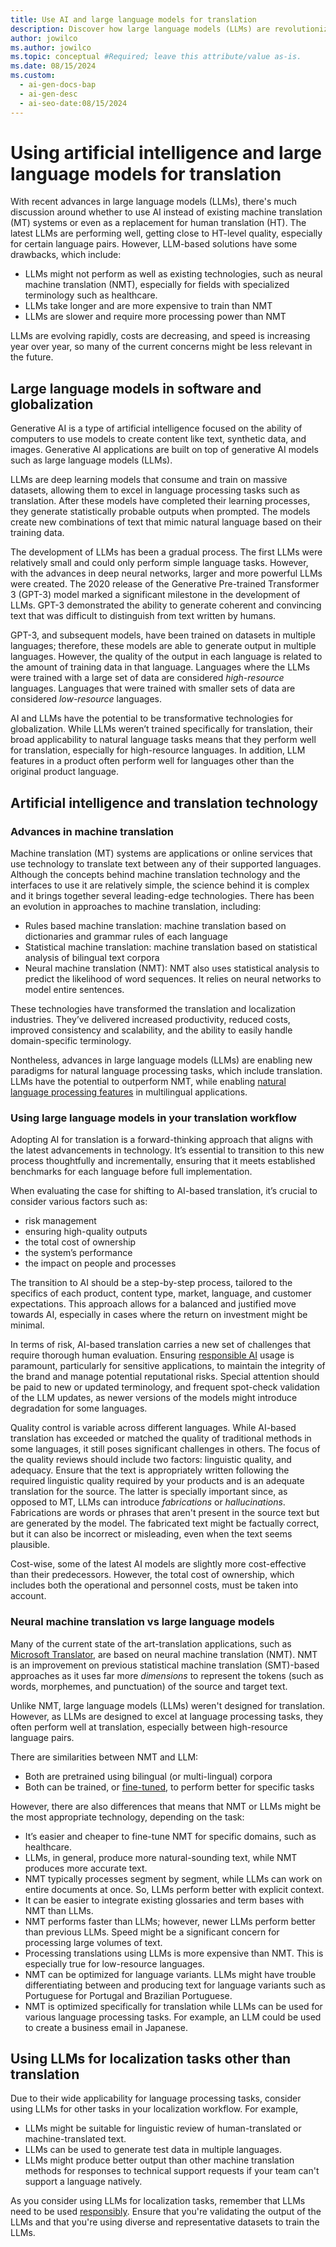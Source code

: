 ```yaml
---
title: Use AI and large language models for translation
description: Discover how large language models (LLMs) are revolutionizing localization, offering near-human quality and versatility in multilingual applications.
author: jowilco
ms.author: jowilco
ms.topic: conceptual #Required; leave this attribute/value as-is.
ms.date: 08/15/2024
ms.custom:
  - ai-gen-docs-bap
  - ai-gen-desc
  - ai-seo-date:08/15/2024
---
```


# Using artificial intelligence and large language models for translation

With recent advances in large language models (LLMs), there's much discussion around whether to use AI instead of existing machine translation (MT) systems or even as a replacement for human translation (HT). The latest LLMs are performing well, getting close to HT-level quality, especially for certain language pairs. However, LLM-based solutions have some drawbacks, which include:

- LLMs might not perform as well as existing technologies, such as neural machine translation (NMT), especially for fields with specialized terminology such as healthcare.
- LLMs take longer and are more expensive to train than NMT
- LLMs are slower and require more processing power than NMT

LLMs are evolving rapidly, costs are decreasing, and speed is increasing year over year, so many of the current concerns might be less relevant in the future.

## Large language models in software and globalization

Generative AI is a type of artificial intelligence focused on the ability of computers to use models to create content like text, synthetic data, and images. Generative AI applications are built on top of generative AI models such as large language models (LLMs).

LLMs are deep learning models that consume and train on massive datasets, allowing them to excel in language processing tasks such as translation. After these models have completed their learning processes, they generate statistically probable outputs when prompted. The models create new combinations of text that mimic natural language based on their training data.

The development of LLMs has been a gradual process. The first LLMs were relatively small and could only perform simple language tasks. However, with the advances in deep neural networks, larger and more powerful LLMs were created. The 2020 release of the Generative Pre-trained Transformer 3 (GPT-3) model marked a significant milestone in the development of LLMs. GPT-3 demonstrated the ability to generate coherent and convincing text that was difficult to distinguish from text written by humans.

GPT-3, and subsequent models, have been trained on datasets in multiple languages; therefore, these models are able to generate output in multiple languages. However, the quality of the output in each language is related to the amount of training data in that language. Languages where the LLMs were trained with a large set of data are considered *high-resource* languages. Languages that were trained with smaller sets of data are considered *low-resource* languages.

AI and LLMs have the potential to be transformative technologies for globalization. While LLMs weren’t trained specifically for translation, their broad applicability to natural language tasks means that they perform well for translation, especially for high-resource languages. In addition, LLM features in a product often perform well for languages other than the original product language.

## Artificial intelligence and translation technology

### Advances in machine translation

Machine translation (MT) systems are applications or online services that use technology to translate text between any of their supported languages. Although the concepts behind machine translation technology and the interfaces to use it are relatively simple, the science behind it is complex and it brings together several leading-edge technologies. There has been an evolution in approaches to machine translation, including:

- Rules based machine translation: machine translation based on dictionaries and grammar rules of each language
- Statistical machine translation: machine translation based on statistical analysis of bilingual text corpora
- Neural machine translation (NMT): NMT also uses statistical analysis to predict the likelihood of word sequences. It relies on neural networks to model entire sentences.

These technologies have transformed the translation and localization industries. They’ve delivered increased productivity, reduced costs, improved consistency and scalability, and the ability to easily handle domain-specific terminology.

Nontheless, advances in large language models (LLMs) are enabling new paradigms for natural language processing tasks, which include translation. LLMs have the potential to outperform NMT, while enabling [natural language processing features](localizing-ai-based-features.md) in multilingual applications.

### Using large language models in your translation workflow

Adopting AI for translation is a forward-thinking approach that aligns with the latest advancements in technology. It’s essential to transition to this new process thoughtfully and incrementally, ensuring that it meets established benchmarks for each language before full implementation.

When evaluating the case for shifting to AI-based translation, it’s crucial to consider various factors such as:

- risk management
- ensuring high-quality outputs
- the total cost of ownership
- the system’s performance
- the impact on people and processes

The transition to AI should be a step-by-step process, tailored to the specifics of each product, content type, market, language, and customer expectations. This approach allows for a balanced and justified move towards AI, especially in cases where the return on investment might be minimal.

In terms of risk, AI-based translation carries a new set of challenges that require thorough human evaluation. Ensuring [responsible AI](./ai-and-localization.md#what-is-responsible-ai) usage is paramount, particularly for sensitive applications, to maintain the integrity of the brand and manage potential reputational risks. Special attention should be paid to new or updated terminology, and frequent spot-check validation of the LLM updates, as newer versions of the models might introduce degradation for some languages.

Quality control is variable across different languages. While AI-based translation has exceeded or matched the quality of traditional methods in some languages, it still poses significant challenges in others. The focus of the quality reviews should include two factors: linguistic quality, and adequacy. Ensure that the text is appropriately written following the required linguistic quality required by your products and is an adequate translation for the source. The latter is specially important since, as opposed to MT, LLMs can introduce *fabrications* or *hallucinations*. Fabrications are words or phrases that aren't present in the source text but are generated by the model. The fabricated text might be factually correct, but it can also be incorrect or misleading, even when the text seems plausible.

Cost-wise, some of the latest AI models are slightly more cost-effective than their predecessors. However, the total cost of ownership, which includes both the operational and personnel costs, must be taken into account.

### Neural machine translation vs large language models

Many of the current state of the art-translation applications, such as [Microsoft Translator](https://www.microsoft.com/translator/business/), are based on neural machine translation (NMT). NMT is an improvement on previous statistical machine translation (SMT)-based approaches as it uses far more *dimensions* to represent the tokens (such as words, morphemes, and punctuation) of the source and target text.

Unlike NMT, large language models (LLMs) weren't designed for translation. However, as LLMs are designed to excel at language processing tasks, they often perform well at translation, especially between high-resource language pairs.

There are similarities between NMT and LLM:

- Both are pretrained using bilingual (or multi-lingual) corpora
- Both can be trained, or [fine-tuned](/ai/playbook/technology-guidance/generative-ai/working-with-llms/fine-tuning), to perform better for specific tasks

However, there are also differences that means that NMT or LLMs might be the most appropriate technology, depending on the task:

- It’s easier and cheaper to fine-tune NMT for specific domains, such as healthcare.
- LLMs, in general, produce more natural-sounding text, while NMT produces more accurate text.
- NMT typically processes segment by segment, while LLMs can work on entire documents at once. So, LLMs perform better with explicit context.
- It can be easier to integrate existing glossaries and term bases with NMT than LLMs.
- NMT performs faster than LLMs; however, newer LLMs perform better than previous LLMs. Speed might be a significant concern for processing large volumes of text.
- Processing translations using LLMs is more expensive than NMT. This is especially true for low-resource languages.
- NMT can be optimized for language variants. LLMs might have trouble differentiating between and producing text for language variants such as Portuguese for Portugal and Brazilian Portuguese.
- NMT is optimized specifically for translation while LLMs can be used for various language processing tasks. For example, an LLM could be used to create a business email in Japanese.

## Using LLMs for localization tasks other than translation

Due to their wide applicability for language processing tasks, consider using LLMs for other tasks in your localization workflow. For example,

- LLMs might be suitable for linguistic review of human-translated or machine-translated text.
- LLMs can be used to generate test data in multiple languages.
- LLMs might produce better output than other machine translation methods for responses to technical support requests if your team can't support a language natively.

As you consider using LLMs for localization tasks, remember that LLMs need to be used [responsibly](./ai-and-localization.md#what-is-responsible-ai). Ensure that you're validating the output of the LLMs and that you're using diverse and representative datasets to train the LLMs.
